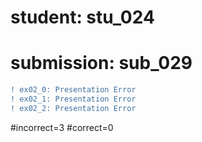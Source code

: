 # student: stu_024
# submission: sub_029

```diff
! ex02_0: Presentation Error
! ex02_1: Presentation Error
! ex02_2: Presentation Error
```
#incorrect=3
#correct=0
